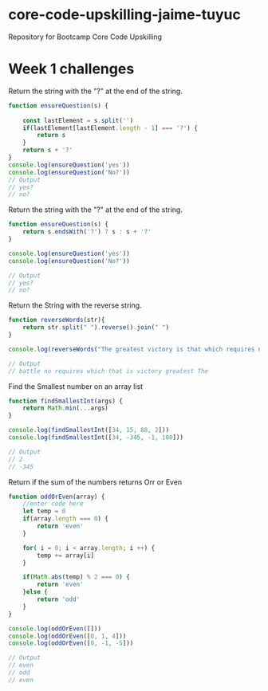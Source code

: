 # core-code-upskilling-jaime-tuyuc
Repository for Bootcamp Core Code Upskilling

# Week 1 challenges
Return the string with the "?" at the end of the string.

```javascript
function ensureQuestion(s) {
    
    const lastElement = s.split('')
    if(lastElement[lastElement.length - 1] === '?') {
        return s
    }
    return s + '?'
}
console.log(ensureQuestion('yes'))
console.log(ensureQuestion('No?'))
// Output 
// yes?
// no?
```

Return the string with the "?" at the end of the string.
```javascript
function ensureQuestion(s) {
    return s.endsWith('?') ? s : s + '?'
}

console.log(ensureQuestion('yes'))
console.log(ensureQuestion('No?'))

// Output 
// yes?
// no?
```

Return the String with the reverse string. 

```javascript
function reverseWords(str){
    return str.split(" ").reverse().join(" ")
}

console.log(reverseWords("The greatest victory is that which requires no battle"))

// Output 
// battle no requires which that is victory greatest The
```

Find the Smallest number on an array list
```javascript
function findSmallestInt(args) {
    return Math.min(...args)
}

console.log(findSmallestInt([34, 15, 88, 2]))
console.log(findSmallestInt([34, -345, -1, 100]))

// Output 
// 2
// -345
```


Return if the sum of the numbers returns Orr or Even

```javascript
function oddOrEven(array) {
    //enter code here
    let temp = 0
    if(array.length === 0) {
        return 'even'
    }

    for( i = 0; i < array.length; i ++) {
        temp += array[i]
    }

    if(Math.abs(temp) % 2 === 0) {
        return 'even'
    }else { 
        return 'odd'
    }
}

console.log(oddOrEven([]))
console.log(oddOrEven([0, 1, 4]))
console.log(oddOrEven([0, -1, -5]))

// Output
// even
// odd
// even
```
